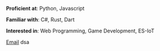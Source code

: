 **Proficient at**: Python, Javascript

**Familiar with**: C#, Rust, Dart

**Interested in**: Web Programming, Game Development, ES-IoT

[Email](mailto:arbanhossain@gmail.com)
dsa
